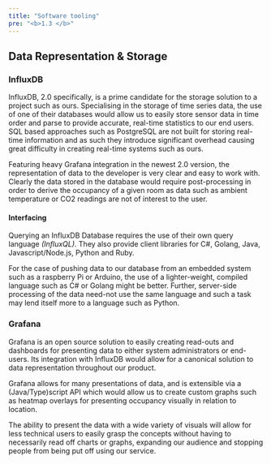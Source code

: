 ```yaml
---
title: "Software tooling"
pre: "<b>1.3 </b>"
---
```


## Data Representation & Storage

### InfluxDB

InfluxDB, 2.0 specifically, is a prime candidate for the storage solution to a project such as ours. Specialising in the storage of time series data, the use of one of their databases would allow us to easily store sensor data in time order and parse to provide accurate, real-time statistics to our end users. SQL based approaches such as PostgreSQL are not built for storing real-time information and as such they introduce significant overhead causing great difficulty in creating real-time systems such as ours.

Featuring heavy Grafana integration in the newest 2.0 version, the representation of data to the developer is very clear and easy to work with. Clearly the data stored in the database would require post-processing in order to derive the occupancy of a given room as data such as ambient temperature or CO2 readings are not of interest to the user.

#### Interfacing

Querying an InfluxDB Database requires the use of their own query language *(InfluxQL)*. They also provide client libraries for C#, Golang, Java, Javascript/Node.js, Python and Ruby.

For the case of pushing data to our database from an embedded system such as a raspberry Pi or Arduino, the use of a lighter-weight, compiled language such as C# or Golang might be better. Further, server-side processing of the data need-not use the same language and such a task may lend itself more to a language such as Python.

### Grafana

Grafana is an open source solution to easily creating read-outs and dashboards for presenting data to either system administrators or end-users. Its integration with InfluxDB would allow for a canonical solution to data representation throughout our product.

Grafana allows for many presentations of data, and is extensible via a (Java/Type)script API which would allow us to create custom graphs such as heatmap overlays for presenting occupancy visually in relation to location.

The ability to present the data with a wide variety of visuals will allow for less technical users to easily grasp the concepts without having to necessarily read off charts or graphs, expanding our audience and stopping people from being put off using our service.

